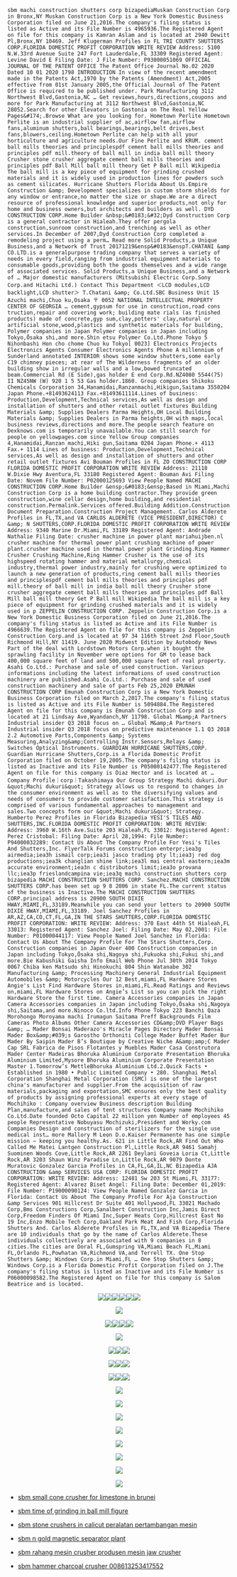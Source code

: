 
```
sbm machi construction shutters corp bizapediaMuskan Construction Corp in Bronx,NY Muskan Construction Corp is a New York Domestic Business Corporation filed on June 21,2016.The company's filing status is listed as Active and its File Number is 4965936.The Registered Agent on file for this company is Kamran Aslam and is located at 2940 Dewitt Pl,Bronx,NY 10469. Jeff Klugerman Profiles in FL TRI COUNTY SHUTTERS CORP.FLORIDA DOMESTIC PROFIT CORPORATION WRITE REVIEW Address: 5100 N.W.33rd Avenue Suite 247 Fort Lauderdale,FL 33309 Registered Agent: Levine David E Filing Date: J File Number: P93000051069 OFFICIAL JOURNAL OF THE PATENT OFFICE The Patent Office Journal No.02 2020 Dated 10 01 2020 1798 INTRODUCTION In view of the recent amendment made in the Patents Act,1970 by the Patents (Amendment) Act,2005 effective from 01st January 2005,the Official Journal of The Patent Office is required to be published under. Park Manufacturing 3112 Northwest Blvd,Gastonia,NC … Get reviews,hours,directions,coupons and more for Park Manufacturing at 3112 Northwest Blvd,Gastonia,NC 28052.Search for other Elevators in Gastonia on The Real Yellow Pages&#174;.Browse What are you looking for. Hometown Perlite Hometown Perlite is an industrial supplier of ac,airflow fan,airflow fans,aluminum shutters,ball bearings,bearings,belt drives,best fans,blowers,ceiling.Hometown Perlite can help with all your horticulture and agriculture needs.Our Fine Perlite and KRUM. cement ball mills theories and principlespdf cement ball mills theories and principles pdf mill.theory of ball mill in india ball mill theory Crusher stone crusher aggregate cement ball mills theories and principles pdf Ball Mill ball mill theory Get P Ball mill Wikipedia The ball mill is a key piece of equipment for grinding crushed materials and it is widely used in production lines for powders such as cement silicates. Hurricane Shutters Florida About Us.Empire Construction &amp; Development specializes in custom storm shields for any window or entrance,no matter the size or shape.We are a direct resource of professional knowledge and superior products,not only for home and business owners,but architects and builders as well. DYD CONSTRUCTION CORP.Home Builder &nbsp;&#0183;&#32;Dyd Construction Corp is a general contractor in Hialeah.They offer pergola construction,sunroom construction,and trenching as well as other services.In December of 2007,Dyd Construction Corp completed a remodeling project using a perm… Read more Solid Products,a Unique Business,and a Network of Trust 20171219&ensp&#0183&enspT.CHATANI &amp CO.LTD.is a generalpurpose trading company that serves a variety of needs in every field,ranging from industrial equipment materials to consumable goods,providing both the goods themselves and a wide range of associated services. Solid Products,a Unique Business,and a Network of … Major domestic manufacturers (Mitsubishi Electric Corp.Sony Corp.and Hitachi Ltd.) Contact This Department ＜LCD modules,LCD backlight,LCD shutter＞ T.Chatani &amp; Co.Ltd.SBC Business Unit 15 Azuchi machi,Chuo ku,Osaka 〒 0052 NATIONAL INTELLECTUAL PROPERTY CENTER OF GEORGIA … cement,gypsum for use in construction,road cons truction,repair and covering work; building mate rials (as finished products) made of concrete,gyp sum,clay,potters' clay,natural or artificial stone,wood,plastics and synthetic materials for building, Polymer companies in Japan Polymer companies in Japan including Tokyo,Ōsaka shi,and more.Shin etsu Polymer Co.Ltd.Phone Tokyo 5 Nihonbashi Hon cho chome Chuo ku Tokyo[ 0023] Electronics Projects Electronics Agents Consumer Electronics Agents Phone A millennium of Sunderland annotated INTERIOR shows some window shutters,some early C19 chimney pieces; at rear of The Wilderness fragments of an older building show in irregular walls and a low,bowed truncated beam.Commercial Rd (E Side),gas holder E end Corp.Rd.NZ4080 5544(75) II NZ45NW (W) 920 1 5 53 Gas holder.1860. Group companies Shikoku Chemicals Corporation 34,Hanamidai,Ranzanmachi,Hikigun,Saitama 3550204 Japan Phone.+81493624113 Fax.+81493611114.Lines of business: Production,Development,Technical services,As well as design and installation of shutters and other retail outlet fixtures Building Materials &amp; Supplies Dealers Parma Heights,OH Local Building Materials &amp; Supplies Dealers in Parma heights,OH with maps,local business reviews,directions and more.The people search feature on Dexknows.com is temporarily unavailable.You can still search for people on yellowpages.com since Yellow Group companies 4,Hanamidai,Ranzan machi,Hiki gun,Saitama 0204 Japan Phone.+ 4113 Fax.+ 1114 Lines of business: Production,Development,Technical services,As well as design and installation of shutters and other retail outlet fixtures Avi Bouman Profiles in FL ZO CONSTRUCTION CORP FLORIDA DOMESTIC PROFIT CORPORATION WRITE REVIEW Address: 21118 W.Dixie Hwy Aventura,FL 33180 Registered Agent: Bouman Avi Filing Date: Novem File Number: P02000125693 View People Named MACHI CONSTRUCTION CORP.Home Builder &ensp;&#0183;&ensp;Based in Miami,Machi Construction Corp is a home building contractor.They provide green construction,wine cellar design,home building,and residential construction.Permalink.Services offered.Building Addition.Construction Document Preparation.Construction Project Management. Carlos Alderete Profiles in FL,TX,and VA CARLOS ALDERETE (VICE PRESIDENT,DIRECTOR) C &amp; N SHUTTERS,CORP.FLORIDA DOMESTIC PROFIT CORPORATION WRITE REVIEW Address: 9340 Marine Dr.Miami,FL 33189 Registered Agent: Andrade Nathalie Filing Date: crusher machine in power plant mariahuijben.nl crusher machine for thermal power plant crushing machine of power plant.crusher machine used in thermal power plant Grinding.Ring Hammer Crusher Crushing Machine,Ring Hammer Crusher is the use of its highspeed rotating hammer and material metallurgy,chemical industry,thermal power industry,mainly for crushing were optimized to launch a new generation of products,ring cement ball mills theories and principlespdf cement ball mills theories and principles pdf mill.theory of ball mill in india ball mill theory Crusher stone crusher aggregate cement ball mills theories and principles pdf Ball Mill ball mill theory Get P Ball mill Wikipedia The ball mill is a key piece of equipment for grinding crushed materials and it is widely used in p ZEPPELIN CONSTRUCTION CORP. Zeppelin Construction Corp.is a New York Domestic Business Corporation filed on June 21,2016.The company's filing status is listed as Active and its File Number is 4966639.The Registered Agent on file for this company is Zeppelin Construction Corp.and is located at 97 34 116th Street 2nd Floor,South Richmond Hill,NY 11419. June 2020 Midwest Edition by Autobody News Part of the deal with Lordstown Motors Corp.when it bought the sprawling facility in November were options for GM to lease back 400,000 square feet of land and 500,000 square feet of real property. Asahi Co.Ltd.: Purchase and sale of used construction. Various informations including the latest informations of used construction machinery are published.Asahi Co.Ltd.: Purchase and sale of used construction machinery and sale of parts Feb 25,2020 EMUNAH CONSTRUCTION CORP Emunah Construction Corp is a New York Domestic Business Corporation filed on March 2,2017.The company's filing status is listed as Active and its File Number is 5094884.The Registered Agent on file for this company is Emunah Construction Corp and is located at 21 Lindsay Ave,Wyandanch,NY 11798. Global M&amp;A Partners Industrial insider Q3 2018 focus on … Global M&amp;A Partners Industrial insider Q3 2018 focus on predictive maintenance 1.1 Q3 2018 2.2 Automotive Parts,Components &amp; Systems Measuring,Analyzing&amp;Controlling Instr.Sensors,Relays &amp; Switches Optical Instruments. GUARDIAN HURRICANE SHUTTERS,CORP. Guardian Hurricane Shutters,Corp.is a Florida Domestic Profit Corporation filed on October 19,2005.The company's filing status is listed as Inactive and its File Number is P05000142477.The Registered Agent on file for this company is Diaz Hector and is located at … Company Profile｜corp｜Takashimaya Our Group Strategy Machi dukuri.Our &quot;Machi dukuri&quot; Strategy allows us to respond to changes in the consumer environment as well as to the diversifying values and needs of consumers to provide customer satisfaction.This strategy is comprised of various fundamental approaches to management and sales.Two concepts form our &quot;Machi dukuri&quot; Strategy. Humberto Perez Profiles in Florida Bizapedia YESI'S TILES AND SHUTTERS,INC.FLORIDA DOMESTIC PROFIT CORPORATION: WRITE REVIEW: Address: 3960 W.16th Ave.Suite 203 Hialeah,FL 33012: Registered Agent: Perez Cristobal: Filing Date: April 28,1994: File Number: P94000032289: Contact Us About The Company Profile For Yesi's Tiles And Shutters,Inc. FlyerTalk Forums construction enterpr;iea3g airmedia;iea3h ismail corp;iea3i jasco trading pty lt;iea3j red dog productions;iea3k changlian shine link;iea3l mai central eastern;iea3m accurate environment;iea3n c distributors limit;iea3o provana llc;iea3p frieslandcampina vie;iea3q machi construction shutters corp bizapedia MACHI CONSTRUCTION SHUTTERS CORP. Sanchez.MACHI CONSTRUCTION SHUTTERS CORP.has been set up 9 8 2006 in state FL.The current status of the business is Inactive.The MACHI CONSTRUCTION SHUTTERS CORP.principal address is 20900 SOUTH DIXIE HWAY,MIAMI,FL,33189.Meanwhile you can send your letters to 20900 SOUTH DIXIE HWAY,MIAMI,FL,33189. Joel Sanchez Profiles in AR,AZ,CA,CO,CT,FL,GA,IN THE STARS SHUTTERS,CORP.FLORIDA DOMESTIC PROFIT CORPORATION: WRITE REVIEW: Address: 370 East 44th St Hialeah,FL 33013: Registered Agent: Sanchez Joel: Filing Date: May 02,2001: File Number: P01000044117: View People Named Joel Sanchez in Florida: Contact Us About The Company Profile For The Stars Shutters,Corp. Construction companies in Japan Over 400 Construction companies in Japan including Tokyo,Ōsaka shi,Nagoya shi,Fukuoka shi,Fukui shi,and more.Bie Kabushiki Gaisha Info Email Web Phone Jul 30th 2014 Tokyo 0067 Chiba ken Matsudo shi Hinokuchi 804 Shin Watanabe 302 Manufacturing &amp; Processing Machinery General Industrial Equipment Automobiles &amp; Motorcycles Our 12 Best,miami,FL Hardware Stores Angie's List Find Hardware Stores in,miami,FL.Read Ratings and Reviews on,miami,FL Hardware Stores on Angie’s List so you can pick the right Hardware Store the first time. Camera Accessories companies in Japan Camera Accessories companies in Japan including Tokyo,Ōsaka shi,Nagoya shi,Saitama,and more.Ninoco Co.ltd.Info Phone Tokyo 223 Banchi Qaza Morohongo Moroyama machi Irumagun Saitama Preff Backgrounds Film Cameras Photo Albums Other Camera Accessories CD&amp;DVD Player Bags &amp; … Mader Bonsai Maderazo's Miracle Pages Directory Mader Bonsai Mader Box&amp;#039;s Garostho Orthoniti College Mader Buffet Mader Bur Mader By Saipin Mader B’s Boutique by Creative Niche A&amp;amp;C Mader Cap SRL Fabrica de Pisos Flotantes y Muebles Mader Casa Construtora Mader Center Madeiras Bhoruka Aluminium Corporate Presentation Bhoruka Aluminium Limited,Mysore Bhoruka Aluminium Corporate Presentation Master 1.Tomorrow’s MettleBhoruka Aluminium Ltd.2.Quick Facts • Established in 1980 • Public Limited Company • 280. Shanghai Metal Corporation Shanghai Metal Corporation (SMC) is one of the largest china's manufacturer and supplier.From the acquisition of raw materials,packaging and exportation,SMC ensures only the best quality of products by assigning professional experts at every stage of Mochihiko : Company overview Business description Building Plan,manufacture,and sales of tent structures Company name Mochihiko Co.Ltd.Date founded Octo Capital 22 million yen Number of employees 45 people Representative Nobuyasu Mochizuki,President and Worky.com Companies Design and construction of sterilizers for the single use medical inst… more Mallory M Leon D.o.Kaiser Permanente has one simple mission — keeping you healthy.As. 621 in Little Rock,AR Find Out Who Called Me Matei Lantgen Construction Pl,Little Rock,AR 9461 Samahj Suominen Woods Cove,Little Rock,AR 2261 Deylani Goveia Loria Ct,Little Rock,AR 3203 Shaun Winz Paradise Ln,Little Rock,AR 9079 Donte Muratovic Gonzalez Garcia Profiles in CA,FL,GA,IL,NC Bizapedia AJA CONSTRUCTION &amp SERVICES USA CORP: FLORIDA DOMESTIC PROFIT CORPORATION: WRITE REVIEW: Address: 12481 Sw 203 St Miami,FL 33177: Registered Agent: Alvarez Biset Angel: Filing Date: December 01,2019: File Number: P19000090124: View People Named Gonzalez Garcia in Florida: Contact Us About The Company Profile For Aja Construction &amp Services 901 Hillcrest Dr Suite 401 Hollywood,FL 33021 Machado Corp,Bms Constructions Corp,Sanalbert Construction Inc,Jamis Direct Corp,Freedom Finders Of Miami Inc,Super Heats Corp,Hillcrest East No 19 Inc,Enzo Mobile Tech Corp,Oakland Park Meat And Fish Corp,Florida Shutters And. Carlos Alderete Profiles in FL,TX,and VA Bizapedia There are 10 individuals that go by the name of Carlos Alderete.These individuals collectively are associated with 9 companies in 8 cities.The cities are Doral FL,Gumspring VA,Miami Beach FL,Miami FL,Orlando FL,Powhatan VA,Richmond VA,and Terrell TX. One Stop Shutters &amp; Windows Corp.in Miami,FL … One Stop Shutters &amp; Windows Corp.is a Florida Domestic Profit Corporation filed on J.The company's filing status is listed as Inactive and its File Number is P06000098582.The Registered Agent on file for this company is Salom Beatrice and is located. 
```

<div align="center">
  
<a rel="nofollow" href="https://m.shibang-china.com?f=github&k=sbm+machi+construction+shutters+corp+bizapedia"><img src="https://static.shibang-china.com/en/l.png"></a><img src="https://static.shibang-china.com/en/hw.png"><a rel="nofollow" href="https://m.shibang-china.com/product/?f=github&k=sbm+machi+construction+shutters+corp+bizapedia"><img src="https://static.shibang-china.com/en/p.png"></a><a rel="nofollow" href="https://m.shibang-china.com/cases/?f=github&k=sbm+machi+construction+shutters+corp+bizapedia"><img src="https://static.shibang-china.com/en/c.png"></a><a rel="nofollow" href="https://m.shibang-china.com/news/?f=github&k=sbm+machi+construction+shutters+corp+bizapedia"><img src="https://static.shibang-china.com/en/n.png"></a><a rel="nofollow" href="https://m.shibang-china.com?f=github&k=sbm+machi+construction+shutters+corp+bizapedia"><img src="https://static.shibang-china.com/en/m.png"></a>

<a rel="nofollow" href="https://m.shibang-china.com/product/?f=github&k=sbm+machi+construction+shutters+corp+bizapedia"><img src="https://static.shibang-china.com/en/b.jpg"></a>
  
<a rel="nofollow" href="https://m.shibang-china.com/solution-aggregate.html?f=github&k=sbm+machi+construction+shutters+corp+bizapedia"><img src="https://static.shibang-china.com/en/a.jpg"></a><a rel="nofollow" href="https://m.shibang-china.com/solution-mine.html?f=github&k=sbm+machi+construction+shutters+corp+bizapedia"><img src="https://static.shibang-china.com/en/m.jpg"></a><a rel="nofollow" href="https://m.shibang-china.com/solution-mill.html?f=github&k=sbm+machi+construction+shutters+corp+bizapedia"><img src="https://static.shibang-china.com/en/g.jpg"></a><a rel="nofollow" href="https://m.shibang-china.com/solution-epc.html?f=github&k=sbm+machi+construction+shutters+corp+bizapedia"><img src="https://static.shibang-china.com/en/e.jpg"></a>

<a rel="nofollow" href="https://m.shibang-china.com/product/?f=github&k=sbm+machi+construction+shutters+corp+bizapedia"><img src="https://static.shibang-china.com/en/a-p.png"></a>

<a rel="nofollow" href="https://m.shibang-china.com/product/crusher/c6x.html?f=github&k=sbm+machi+construction+shutters+corp+bizapedia"><img src="https://static.shibang-china.com/en/j.jpg"></a><a rel="nofollow" href="https://m.shibang-china.com/product/crusher/ci5x.html?f=github&k=sbm+machi+construction+shutters+corp+bizapedia"><img src="https://static.shibang-china.com/en/i.jpg"></a><a rel="nofollow" href="https://m.shibang-china.com/product/crusher/hst.html?f=github&k=sbm+machi+construction+shutters+corp+bizapedia"><img src="https://static.shibang-china.com/en/c.jpg"></a>

<a rel="nofollow" href="https://m.shibang-china.com/product/mill/mtw.html?f=github&k=sbm+machi+construction+shutters+corp+bizapedia"><img src="https://static.shibang-china.com/en/mtw.jpg"></a><a rel="nofollow" href="https://m.shibang-china.com/product/mill/scm.html?f=github&k=sbm+machi+construction+shutters+corp+bizapedia"><img src="https://static.shibang-china.com/en/scm.jpg"></a><a rel="nofollow" href="https://m.shibang-china.com/product/mill/lm.html?f=github&k=sbm+machi+construction+shutters+corp+bizapedia"><img src="https://static.shibang-china.com/en/lm.jpg"></a>

<a rel="nofollow" href="https://m.shibang-china.com/product/sand/vsi6x.html?f=github&k=sbm+machi+construction+shutters+corp+bizapedia"><img src="https://static.shibang-china.com/en/6x.jpg"></a><a rel="nofollow" href="https://m.shibang-china.com/product/sand/vu.html?f=github&k=sbm+machi+construction+shutters+corp+bizapedia"><img src="https://static.shibang-china.com/en/vu.jpg"></a><a rel="nofollow" href="https://m.shibang-china.com/product/mobile/klun.html?f=github&k=sbm+machi+construction+shutters+corp+bizapedia"><img src="https://static.shibang-china.com/en/k.jpg"></a>

<a rel="nofollow" href="https://m.shibang-china.com/cases/?f=github&k=sbm+machi+construction+shutters+corp+bizapedia"><img src="https://static.shibang-china.com/en/case.png"></a>

<a rel="nofollow" href="https://m.shibang-china.com/cases/aggregate/202.html?f=github&k=sbm+machi+construction+shutters+corp+bizapedia"><img src="https://static.shibang-china.com/en/c-1.jpg"></a>

<a rel="nofollow" href="https://m.shibang-china.com/cases/aggregate/203.html?f=github&k=sbm+machi+construction+shutters+corp+bizapedia"><img src="https://static.shibang-china.com/en/c-2.jpg"></a>

<a rel="nofollow" href="https://m.shibang-china.com/cases/mill/123.html?f=github&k=sbm+machi+construction+shutters+corp+bizapedia"><img src="https://static.shibang-china.com/en/c-3.jpg"></a>

<a rel="nofollow" href="https://m.shibang-china.com/contact_us.html?f=github&k=sbm+machi+construction+shutters+corp+bizapedia"><img src="https://static.shibang-china.com/en/contact.png"></a>

<a rel="nofollow" href="https://swt.shibang-china.com/?f=github&k=sbm+machi+construction+shutters+corp+bizapedia"><img src="https://static.shibang-china.com/en/chat.png"></a>

<a rel="nofollow" href="https://whatsapp.shibangsoft.com/WhatsApp.php?f=github&k=sbm+machi+construction+shutters+corp+bizapedia"><img src="https://static.shibang-china.com/en/whatsapp.png"></a>

<a rel="nofollow" href="https://m.shibang-china.com/?f=github&k=sbm+machi+construction+shutters+corp+bizapedia"><img src="https://static.shibang-china.com/en/website.png"></a>

</div>


* [sbm small cone crusher for limestone in brunei](sbm%20small%20cone%20crusher%20for%20limestone%20in%20brunei.md)

* [sbm time of grinding in ball mill figure](sbm%20time%20of%20grinding%20in%20ball%20mill%20figure.md)

* [sbm stone crushers in calicut peralatan pertambangan mesin](sbm%20stone%20crushers%20in%20calicut%20peralatan%20pertambangan%20mesin.md)

* [sbm n gold magnetic separator plant](sbm%20n%20gold%20magnetic%20separator%20plant.md)

* [sbm rahang mesin crusher produsen mesin jaw crusher](sbm%20rahang%20mesin%20crusher%20produsen%20mesin%20jaw%20crusher.md)

* [sbm hammer charcoal crusher 008613253417552](sbm%20hammer%20charcoal%20crusher%20008613253417552.md)